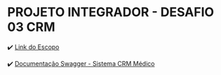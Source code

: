 <h1>PROJETO INTEGRADOR - DESAFIO  03 CRM</h1>

:heavy_check_mark: [Link do Escopo](https://docs.google.com/document/d/1zghDvfozniPHFTFw2VUU5o050VF6lTaKD9dwTKNj9ps/edit?tab=t.0)


:heavy_check_mark: [Documentação Swagger - Sistema CRM Médico](https://github.com/user-attachments/files/18170276/Projeto.Integrador.-.Sistema.CRM.Medico.pdf)
